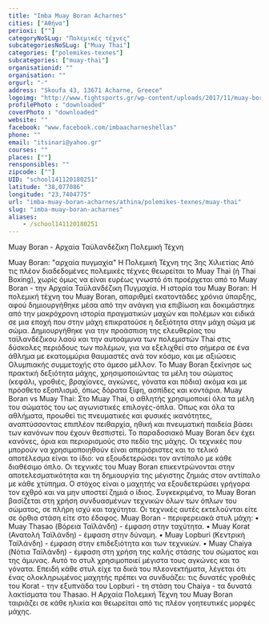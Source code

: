 ```yaml
---
title: "Imba Muay Boran Acharnes"
cities: ["Αθήνα"]
perioxi: [""]
categoryNoSLug: "Πολεμικές τέχνες"
subcategoriesNoSLug: ["Muay Thai"]
categories: ["polemikes-texnes"]
subcategories: ["muay-thai"]
organisationid: ""
organisation: ""
orgurl: "-"
address: "Skoufa 43, 13671 Acharne, Greece"
logoimg: "http://www.fightsports.gr/wp-content/uploads/2017/11/muay-boran-acharnes-logo.jpg"
profilePhoto : "downloaded"
coverPhoto : "downloaded"
website: ""
facebook: "www.facebook.com/imbaacharneshellas"
phone: ""
email: "itsinari@yahoo.gr"
courses: ""
places: [""]
rensponsibles: ""
zipcode: [""]
UID: "school141120180251"
latitude: "38,077086"
longitude: "23,7404775"
url: "imba-muay-boran-acharnes/athina/polemikes-texnes/muay-thai"
slug: "imba-muay-boran-acharnes"
aliases:
    - /school141120180251
---
```



Muay Boran - Αρχαία Ταϋλανδέζικη Πολεμική Τέχνη

Muay Boran: &quot;αρχαία πυγμαχία&quot; Η Πολεμική Τέχνη της 3ης Χιλιετίας Από τις πλέον διαδεδομένες πολεμικές τέχνες θεωρείται το Muay Thai (ή Thai Boxing), χωρίς όμως να είναι ευρέως γνωστό ότι προέρχεται από το Muay Boran - την Αρχαία Ταϋλανδέζικη Πυγμαχία. Η ιστορία του Muay Boran: Η πολεμική τέχνη του Muay Boran, απαριθμεί εκατοντάδες χρόνια ύπαρξης, αφού δημιουργήθηκε μέσα από την ανάγκη για επιβίωση και δοκιμάστηκε από την μακρόχρονη ιστορία πραγματικών μαχών και πολέμων και ειδικά σε μια εποχή που στην μάχη επικρατούσε η δεξιότητα στην μάχη σώμα με σώμα. Δημιουργήθηκε για την προάσπιση της ελευθερίας του ταϊλανδέζικου λαού και την αυτοάμυνα των πολεμιστών Thai στις δύσκολες περιόδους των πολέμων, για να εξελιχθεί στο σήμερα σε ένα άθλημα με εκατομμύρια θαυμαστές ανά τον κόσμο, και με αξιώσεις Ολυμπιακής συμμετοχής στο άμεσο μέλλον. Το Muay Boran ξεκίνησε ως πρακτική δεξιότητα μάχης, χρησιμοποιώντας τα μέλη του σώματος (κεφάλι, γροθιές, βραχίονες, αγκώνες, γόνατα και πόδια) ακόμα και με πρόσθετο εξοπλισμό, όπως δόρατα ξίφη, ασπίδες και κοντάρια. Muay Boran vs Muay Thai: Στο Muay Thai, ο αθλητής χρησιμοποιεί όλα τα μέλη του σώματός του ως αγωνιστικές επιλογές-όπλα. Όπως και όλα τα αθλήματα, προωθεί τις πνευματικές και φυσικές ικανότητες, αναπτύσσοντας επιπλέον πειθαρχία, ηθική και πνευματική παιδεία βάσει των κανόνων που έχουν θεσπιστεί. Το παραδοσιακό Muay Boran δεν έχει κανόνες, όρια και περιορισμούς στο πεδίο της μάχης. Οι τεχνικές που μπορούν να χρησιμοποιηθούν είναι απεριόριστες και το τελικό αποτέλεσμα είναι το ίδιο: να εξουδετερώσει τον αντίπαλο με κάθε διαθέσιμο όπλο. Οι τεχνικές του Muay Boran επικεντρώνονται στην αποτελεσματικότητα και τη δημιουργία της μέγιστης ζημιάς στον αντίπαλο με κάθε χτύπημα. Ο στόχος είναι ο μαχητής να εξουδετερώσει γρήγορα τον εχθρό και να μην υποστεί ζημιά ο ίδιος. Συγκεκριμένα, το Muay Boran βασίζεται στη χρήση συνδυασμένων τεχνικών όλων των όπλων του σώματος, σε πλήρη ισχύ και ταχύτητα. Οι τεχνικές αυτές εκτελούνται είτε σε όρθια στάση είτε στο έδαφος. Muay Boran - περιφερειακά στυλ μάχη: • Muay Thasao (Βόρεια Ταϊλάνδη) - έμφαση στην ταχύτητα. • Muay Korat (Ανατολή Ταϊλάνδη) - έμφαση στην δύναμη. • Muay Lopburi (Κεντρική Ταϊλάνδη) - έμφαση στην επιδεξιότητα και των τεχνικών. • Muay Chaiya (Νότια Ταϊλάνδη) - έμφαση στη χρήση της καλής στάσης του σώματος και της άμυνας. Αυτό το στυλ χρησιμοποιεί μέγιστα τους αγκώνες και τα γόνατα. Επειδή κάθε στυλ είχε τα δικά του πλεονεκτήματα, λέγεται ότι ένας ολοκληρωμένος μαχητής πρέπει να συνδυάζει: τις δυνατές γροθιές του Korat - την εξυπνάδα του Lopburi - τη στάση του Chaiya - τα δυνατά λακτίσματα του Thasao. Η Αρχαία Πολεμική Τέχνη του Muay Boran ταιριάζει σε κάθε ηλικία και θεωρείται από τις πλέον γοητευτικές μορφές μάχης.